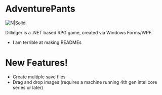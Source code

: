 # AdventurePants

[![N|Solid](https://cldup.com/dTxpPi9lDf.thumb.png)](https://nodesource.com/products/nsolid)

Dillinger is a .NET based RPG game, created via Windows Forms/WPF.

  - I am terrible at making READMEs

# New Features!

  - Create multiple save files
  - Drag and drop images (requires a machine running 4th gen intel core series or later)


